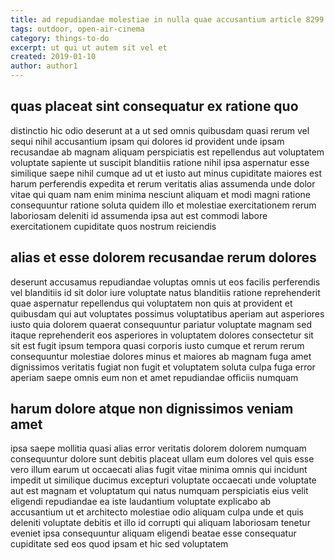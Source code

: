 ```yaml
---
title: ad repudiandae molestiae in nulla quae accusantium article 8299
tags: outdoor, open-air-cinema
category: things-to-do
excerpt: ut qui ut autem sit vel et
created: 2019-01-10
author: author1
---
```


## quas placeat sint consequatur ex ratione quo

distinctio hic odio deserunt at a ut sed omnis quibusdam quasi rerum vel sequi nihil accusantium ipsam qui dolores id provident unde ipsam recusandae ab magnam aliquam perspiciatis est repellendus aut voluptatem voluptate sapiente ut suscipit blanditiis ratione nihil ipsa aspernatur esse similique saepe nihil cumque ad ut et iusto aut minus cupiditate maiores est harum perferendis expedita et rerum veritatis alias assumenda unde dolor vitae qui quam nam enim minima nesciunt aliquam et modi magni ratione consequuntur ratione soluta quidem illo et molestiae exercitationem rerum laboriosam deleniti id assumenda ipsa aut est commodi labore exercitationem cupiditate quos nostrum reiciendis

## alias et esse dolorem recusandae rerum dolores

deserunt accusamus repudiandae voluptas omnis ut eos facilis perferendis vel blanditiis id sit dolor iure voluptate natus blanditiis ratione reprehenderit quae aspernatur repellendus qui voluptatem non quis at provident et quibusdam qui aut voluptates possimus voluptatibus aperiam aut asperiores iusto quia dolorem quaerat consequuntur pariatur voluptate magnam sed itaque reprehenderit eos asperiores in voluptatem dolores consectetur sit sit est fugit ipsum tempora quasi corporis iusto cumque et rerum rerum consequuntur molestiae dolores minus et maiores ab magnam fuga amet dignissimos veritatis fugiat non fugit et voluptatem soluta culpa fuga error aperiam saepe omnis eum non et amet repudiandae officiis numquam

## harum dolore atque non dignissimos veniam amet

ipsa saepe mollitia quasi alias error veritatis dolorem dolorem numquam consequuntur dolore sunt debitis placeat ullam eum dolores vel quis esse vero illum earum ut occaecati alias fugit vitae minima omnis qui incidunt impedit ut similique ducimus excepturi voluptate occaecati unde voluptate aut est magnam et voluptatum qui natus numquam perspiciatis eius velit eligendi repudiandae ea iste laudantium voluptate explicabo ab accusantium ut et architecto molestiae odio aliquam culpa unde et quis deleniti voluptate debitis et illo id corrupti qui aliquam laboriosam tenetur eveniet ipsa consequuntur aliquam eligendi beatae esse consequatur cupiditate sed eos quod ipsam et hic sed voluptatem
